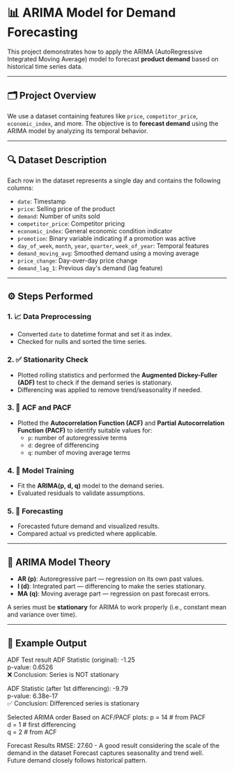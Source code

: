 # 📊 ARIMA Model for Demand Forecasting

This project demonstrates how to apply the ARIMA (AutoRegressive Integrated Moving Average) model to forecast **product demand** based on historical time series data.

---

## 🗂️ Project Overview

We use a dataset containing features like `price`, `competitor_price`, `economic_index`, and more. The objective is to **forecast demand** using the ARIMA model by analyzing its temporal behavior.

---

## 🔍 Dataset Description

Each row in the dataset represents a single day and contains the following columns:

- `date`: Timestamp
- `price`: Selling price of the product
- `demand`: Number of units sold
- `competitor_price`: Competitor pricing
- `economic_index`: General economic condition indicator
- `promotion`: Binary variable indicating if a promotion was active
- `day_of_week`, `month`, `year`, `quarter`, `week_of_year`: Temporal features
- `demand_moving_avg`: Smoothed demand using a moving average
- `price_change`: Day-over-day price change
- `demand_lag_1`: Previous day's demand (lag feature)

---

## ⚙️ Steps Performed

### 1. 📈 Data Preprocessing
- Converted `date` to datetime format and set it as index.
- Checked for nulls and sorted the time series.

### 2. ✅ Stationarity Check
- Plotted rolling statistics and performed the **Augmented Dickey-Fuller (ADF)** test to check if the demand series is stationary.
- Differencing was applied to remove trend/seasonality if needed.

### 3. 🔄 ACF and PACF
- Plotted the **Autocorrelation Function (ACF)** and **Partial Autocorrelation Function (PACF)** to identify suitable values for:
  - `p`: number of autoregressive terms
  - `d`: degree of differencing
  - `q`: number of moving average terms

### 4. 🔧 Model Training
- Fit the **ARIMA(p, d, q)** model to the demand series.
- Evaluated residuals to validate assumptions.

### 5. 🔮 Forecasting
- Forecasted future demand and visualized results.
- Compared actual vs predicted where applicable.

---

## 🧠 ARIMA Model Theory

- **AR (p)**: Autoregressive part — regression on its own past values.
- **I (d)**: Integrated part — differencing to make the series stationary.
- **MA (q)**: Moving average part — regression on past forecast errors.

A series must be **stationary** for ARIMA to work properly (i.e., constant mean and variance over time).

---

## 🧾 Example Output

ADF Test result
ADF Statistic (original): -1.25  
p-value: 0.6526  
❌ Conclusion: Series is NOT stationary

ADF Statistic (after 1st differencing): -9.79  
p-value: 6.38e-17  
✅ Conclusion: Differenced series is stationary

Selected ARIMA order
Based on ACF/PACF plots:
p = 14  # from PACF  
d = 1   # first differencing  
q = 2   # from ACF

Forecast Results
RMSE: 27.60  - A good result considering the scale of the demand in the dataset
Forecast captures seasonality and trend well.  
Future demand closely follows historical pattern.




